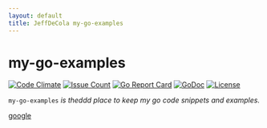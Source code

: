 ```yaml
---
layout: default
title: JeffDeCola my-go-examples
---
```

# my-go-examples

[![Code Climate](https://codeclimate.com/github/JeffDeCola/my-go-examples/badges/gpa.svg)](https://codeclimate.com/github/JeffDeCola/my-go-examples)
[![Issue Count](https://codeclimate.com/github/JeffDeCola/my-go-examples/badges/issue_count.svg)](https://codeclimate.com/github/JeffDeCola/my-go-examples/issues)
[![Go Report Card](https://goreportcard.com/badge/jeffdecola/my-go-examples)](https://goreportcard.com/report/jeffdecola/my-go-examples)
[![GoDoc](https://godoc.org/github.com/JeffDeCola/my-go-examples?status.svg)](https://godoc.org/github.com/JeffDeCola/my-go-examples)
[![License](http://img.shields.io/:license-mit-blue.svg)](http://jeffdecola.mit-license.org)

`my-go-examples` _is theddd place to keep my go code snippets and examples._

[google](https://google.com/)

